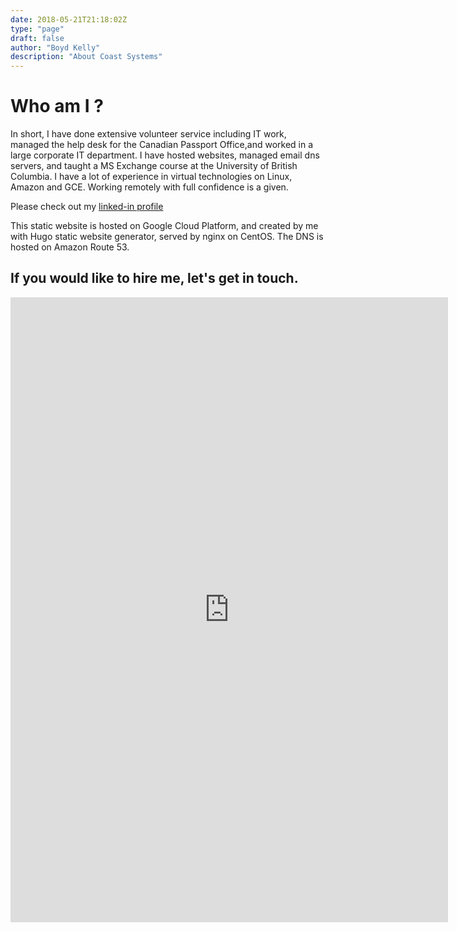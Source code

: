 ```yaml
---
date: 2018-05-21T21:18:02Z
type: "page"
draft: false
author: "Boyd Kelly"
description: "About Coast Systems"
---
```


# Who am I ?

In short, I have done extensive volunteer service including IT work, managed the help desk for the Canadian Passport Office,and worked in a large corporate IT department. I have hosted websites, managed email dns servers, and taught a MS Exchange course at the University of British Columbia. I have a lot of experience in virtual technologies on Linux, Amazon and GCE. Working remotely with full confidence is a given.

Please check out my [linked-in profile](http://www.linkedin.com/in/boydkelly)

This static website is hosted on Google Cloud Platform, and created by me with Hugo static website generator, served by nginx on CentOS. The DNS is hosted on Amazon Route 53.

## If you would like to hire me, let's get in touch.

<iframe src="https://docs.google.com/forms/d/e/1FAIpQLSdw6yhla0-mmVrAWeLcHM2lBKHvKZre4uiiiGCjvaG30x22Qg/viewform?embedded=true" width="700" height="1000" frameborder="0" marginheight="0" marginwidth="0">Loading...</iframe>
